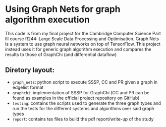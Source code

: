 # Using Graph Nets for graph algorithm execution

This code is from my final project for the Cambridge Computer Science Part III course R244: Large Scale Data Processing and Optimisation.
Graph Nets is a system to use graph neural networks on top of TensorFlow. This project instead uses it for generic graph algorithm execution and compares the results to those of GraphChi (and differential dataflow)

## Diretory layout:
- `graph_nets`: python script to execute SSSP, CC and PR given a graph in edgelist format
- `graphchi`: implementation of SSSP for GraphChi (CC and PR can be found as examples in the official project repository on GitHub)
- `testing`: contains the scripts used to generate the three graph types and run the tests for the different systems and algorithms over said graph types
- `report`: contains tex files to build the pdf report/write-up of the study
